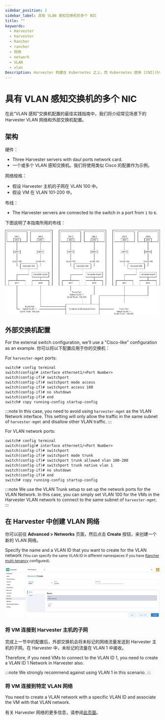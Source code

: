 ```yaml
---
sidebar_position: 2
sidebar_label: 具有 VLAN 感知交换机的多个 NIC
title: ""
keywords:
  - Harvester
  - harvester
  - Rancher
  - rancher
  - 网络
  - network
  - VLAN
  - vlan
Description: Harvester 构建在 Kubernetes 之上，而 Kubernetes 使用 [CNI](https://github.com/containernetworking/cni) 作为网络提供商和 Kubernetes Pod 网络之间的接口。因此，我们也基于 CNI 实现 Harvester 网络。此外，Harvester UI 集成了网络配置，来实现用户友好的虚拟机网络配置。
---
```


# 具有 VLAN 感知交换机的多个 NIC

在此“VLAN 感知”交换机配置的最佳实践指南中，我们将介绍常见场景下的 Harvester VLAN 网络和外部交换机配置。

## 架构

硬件：

- Three Harvester servers with daul ports network card.
- 一个或多个 VLAN 感知交换机。我们将使用类似 Cisco 的配置作为示例。

网络规格：

- 假设 Harvester 主机的子网在 VLAN 100 中。
- 假设 VM 在 VLAN 101-200 中。

布线：

- The Harvester servers are connected to the switch in a port from `1` to `6`.

下图说明了本指南所用的布线：

![mulitple-nics-vlan-aware.png](assets/mulitple-nics-vlan-aware.png)

## 外部交换机配置

For the external switch configuration, we'll use a "Cisco-like" configuration as an example. 你可以将以下配置应用于你的交换机：


For `harvester-mgmt` ports:
```
switch# config terminal
switch(config)# interface ethernet1/<Port Number>
switch(config-if)# switchport
switch(config-if)# switchport mode access
switch(config-if)# switchport access 100
switch(config-if)# no shutdown
switch(config-if)# end
switch# copy running-config startup-config
```

:::note
In this case, you need to avoid using `harvester-mgmt` as the VLAN Network interface. This setting will only allow the traffic in the same subnet of `harvester-mgmt` and disallow other VLAN traffic.
:::

For VLAN network ports:
```
switch# config terminal
switch(config)# interface ethernet1/<Port Number>
switch(config-if)# switchport
switch(config-if)# switchport mode trunk
switch(config-if)# switchport trunk allowed vlan 100-200
switch(config-if)# switchport trunk native vlan 1
switch(config-if)# no shutdown
switch(config-if)# end
switch# copy running-config startup-config
```

:::note
We use the VLAN Trunk setup to set up the network ports for the VLAN Network. In this case, you can simply set VLAN 100 for the VMs in the Harvester VLAN network to connect to the same subnet of `harvester-mgmt`.
:::

## 在 Harvester 中创建 VLAN 网络

你可以前往 **Advanced > Networks** 页面，然后点击 **Create** 按钮，来创建一个新的 VLAN 网络。

Specify the name and a VLAN ID that you want to create for the VLAN network <small>(You can specify the same VLAN ID in different namespaces if you have [Rancher multi-tenancy](../../rancher/virtualization-management.md#多租户) configured)</small>.

![create-vlan-network.png](assets/create-network.png)

### 将 VM 连接到 Harvester 主机的子网

完成上一节中的配置后，外部交换机会将未标记的网络流量发送到 Harvester 主机的子网。在 Harvester 中，未标记的流量在 VLAN 1 中接收。

Therefore, if you need VMs to connect to the VLAN ID 1, you need to create a VLAN ID 1 Network in Harvester also.

:::note
We strongly recommend against using VLAN 1 in this scenario.
:::

### 将 VM 连接到特定 VLAN 网络

You need to create a VLAN network with a specific VLAN ID and associate the VM with that VLAN network.

有关 Harvester 网络的更多信息，请参阅[此页面](../harvester-network.md)。
